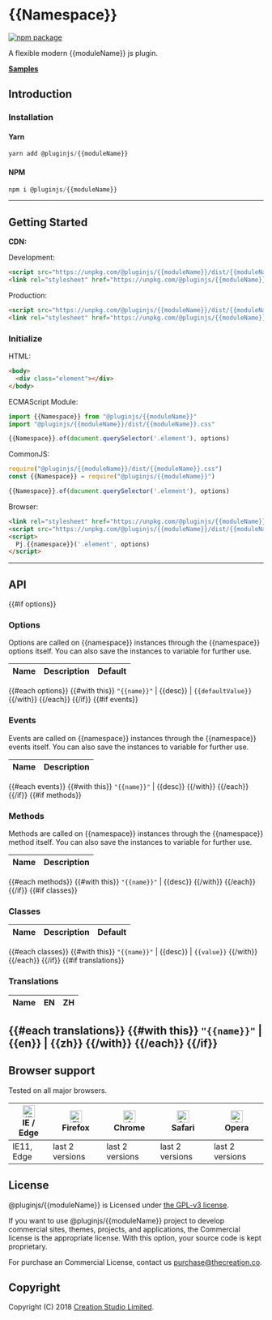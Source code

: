 # {{Namespace}}

[![npm package](https://img.shields.io/npm/v/@pluginjs/{{moduleName}}.svg)](https://www.npmjs.com/package/@pluginjs/{{moduleName}})

A flexible modern {{moduleName}} js plugin.

**[Samples](https://codesandbox.io/s/github/pluginjs/pluginjs/tree/master/modules/{{namespace}}/samples)**

## Introduction
### Installation

#### Yarn

```javascript
yarn add @pluginjs/{{moduleName}}
```

#### NPM

```javascript
npm i @pluginjs/{{moduleName}}
```

---

## Getting Started

**CDN:**

Development:

```html
<script src="https://unpkg.com/@pluginjs/{{moduleName}}/dist/{{moduleName}}.js"></script>
<link rel="stylesheet" href="https://unpkg.com/@pluginjs/{{moduleName}}/dist/{{moduleName}}.css">
```

Production:

```html
<script src="https://unpkg.com/@pluginjs/{{moduleName}}/dist/{{moduleName}}.min.js"></script>
<link rel="stylesheet" href="https://unpkg.com/@pluginjs/{{moduleName}}/dist/{{moduleName}}.min.css">
```

### Initialize

HTML:

```html
<body>
  <div class="element"></div>
</body>
```

ECMAScript Module:

```javascript
import {{Namespace}} from "@pluginjs/{{moduleName}}"
import "@pluginjs/{{moduleName}}/dist/{{moduleName}}.css"

{{Namespace}}.of(document.querySelector('.element'), options)
```

CommonJS:

```javascript
require("@pluginjs/{{moduleName}}/dist/{{moduleName}}.css")
const {{Namespace}} = require("@pluginjs/{{moduleName}}")

{{Namespace}}.of(document.querySelector('.element'), options)
```

Browser:

```html
<link rel="stylesheet" href="https://unpkg.com/@pluginjs/{{moduleName}}/dist/{{moduleName}}.css">
<script src="https://unpkg.com/@pluginjs/{{moduleName}}/dist/{{moduleName}}.js"></script>
<script>
  Pj.{{namespace}}('.element', options)
</script>
```

---

## API

{{#if options}}
### Options

Options are called on {{namespace}} instances through the {{namespace}} options itself.
You can also save the instances to variable for further use.

Name | Description | Default
-----|--------------|-----
{{#each options}}
{{#with this}}
`"{{name}}"` | {{desc}} | `{{defaultValue}}`
{{/with}}
{{/each}}
{{/if}}
{{#if events}}

### Events

Events are called on {{namespace}} instances through the {{namespace}} events itself.
You can also save the instances to variable for further use.

Name | Description
-----|-----
{{#each events}}
{{#with this}}
`"{{name}}"` | {{desc}}
{{/with}}
{{/each}}
{{/if}}
{{#if methods}}

### Methods

Methods are called on {{namespace}} instances through the {{namespace}} method itself.
You can also save the instances to variable for further use.

Name | Description
-----|-----
{{#each methods}}
{{#with this}}
`"{{name}}"` | {{desc}}
{{/with}}
{{/each}}
{{/if}}
{{#if classes}}

### Classes

Name | Description | Default
-----|------|------
{{#each classes}}
{{#with this}}
`"{{name}}"` | {{desc}} | `{{value}}`
{{/with}}
{{/each}}
{{/if}}
{{#if translations}}

### Translations

Name | EN | ZH
-----|------|-------
{{#each translations}}
{{#with this}}
`"{{name}}"` | {{en}} | {{zh}}
{{/with}}
{{/each}}
{{/if}}
---

## Browser support

Tested on all major browsers.

| [<img src="https://raw.githubusercontent.com/alrra/browser-logos/master/src/edge/edge_48x48.png" alt="IE / Edge" width="24px" height="24px" />](http://godban.github.io/browsers-support-badges/)</br>IE / Edge | [<img src="https://raw.githubusercontent.com/alrra/browser-logos/master/src/firefox/firefox_48x48.png" alt="Firefox" width="24px" height="24px" />](http://godban.github.io/browsers-support-badges/)</br>Firefox | [<img src="https://raw.githubusercontent.com/alrra/browser-logos/master/src/chrome/chrome_48x48.png" alt="Chrome" width="24px" height="24px" />](http://godban.github.io/browsers-support-badges/)</br>Chrome | [<img src="https://raw.githubusercontent.com/alrra/browser-logos/master/src/safari/safari_48x48.png" alt="Safari" width="24px" height="24px" />](http://godban.github.io/browsers-support-badges/)</br>Safari | [<img src="https://raw.githubusercontent.com/alrra/browser-logos/master/src/opera/opera_48x48.png" alt="Opera" width="24px" height="24px" />](http://godban.github.io/browsers-support-badges/)</br>Opera |
| --------- | --------- | --------- | --------- | --------- |
| IE11, Edge| last 2 versions| last 2 versions| last 2 versions| last 2 versions|

## License

@pluginjs/{{moduleName}} is Licensed under [the GPL-v3 license](LICENSE).

If you want to use @pluginjs/{{moduleName}} project to develop commercial sites, themes, projects, and applications, the Commercial license is the appropriate license. With this option, your source code is kept proprietary.

For purchase an Commercial License, contact us purchase@thecreation.co.

## Copyright

Copyright (C) 2018 [Creation Studio Limited](creationstudio.com).